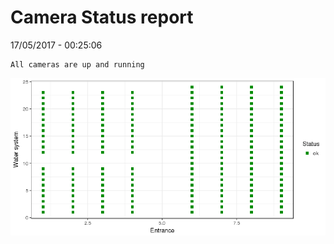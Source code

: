 Camera Status report
================
17/05/2017 - 00:25:06

    All cameras are up and running

![](camreport_files/figure-markdown_github/unnamed-chunk-2-1.png)
